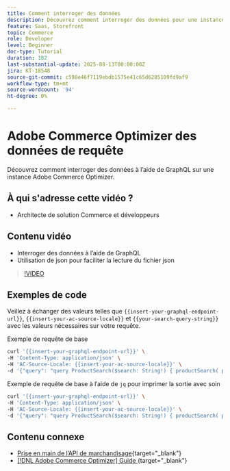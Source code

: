 ```yaml
---
title: Comment interroger des données
description: Découvrez comment interroger des données pour une instance Adobe Commerce Optimizer.
feature: Saas, Storefront
topic: Commerce
role: Developer
level: Beginner
doc-type: Tutorial
duration: 182
last-substantial-update: 2025-08-13T00:00:00Z
jira: KT-18548
source-git-commit: c598e46f7119ebdb1575e41c65d6285109fd9af9
workflow-type: tm+mt
source-wordcount: '94'
ht-degree: 0%

---
```


# Adobe Commerce Optimizer des données de requête

Découvrez comment interroger des données à l’aide de GraphQL sur une instance Adobe Commerce Optimizer.

## À qui s&#39;adresse cette vidéo ?

* Architecte de solution Commerce et développeurs

## Contenu vidéo

* Interroger des données à l’aide de GraphQL
* Utilisation de json pour faciliter la lecture du fichier json

>[!VIDEO](https://video.tv.adobe.com/v/3470802?learn=on&enablevpops&captions=fre_fr)

## Exemples de code

Veillez à échanger des valeurs telles que `{{insert-your-graphql-endpoint-url}}`, `{{insert-your-ac-source-locale}}` et `{{your-search-query-string}}` avec les valeurs nécessaires sur votre requête.

Exemple de requête de base

```bash
curl '{{insert-your-graphql-endpoint-url}}' \
-H 'Content-Type: application/json' \
-H 'AC-Source-Locale: {{insert-your-ac-source-locale}}' \
-d '{"query": "query ProductSearch($search: String!) { productSearch( phrase: $search, page_size: 10, current_page: 2) { items { productView { sku name description shortDescription images { url } ... on SimpleProductView { attributes { label name value } price { regular { amount { value currency } } roles } } } } } }", "variables": { "search": "{{your-search-query-string}}"}}'
```

Exemple de requête de base à l’aide de `jq` pour imprimer la sortie avec soin

```bash
curl '{{insert-your-graphql-endpoint-url}}' \
-H 'Content-Type: application/json' \
-H 'AC-Source-Locale: {{insert-your-ac-source-locale}}' \
-d '{"query": "query ProductSearch($search: String!) { productSearch( phrase: $search, page_size: 10, current_page: 2) { items { productView { sku name description shortDescription images { url } ... on SimpleProductView { attributes { label name value } price { regular { amount { value currency } } roles } } } } } }", "variables": { "search": "{{your-search-query-string}}"}}' | jq .
```

## Contenu connexe

* [Prise en main de l’API de marchandisage](https://developer.adobe.com/commerce/services/optimizer/merchandising-services/using-the-api/#make-your-first-request){target="_blank"}
* [[!DNL Adobe Commerce Optimizer]  Guide ](https://experienceleague.adobe.com/fr/docs/commerce/optimizer/overview){target="_blank"}
